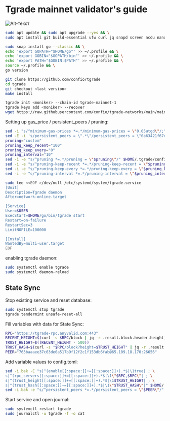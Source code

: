 # Tgrade mainnet validator's guide

![Alt-текст]([https://avatars1.githubusercontent.com/u/5384215?v=3&s=460](https://imgur.com/n2CbskM) "Tgrade Guide by AnyValid")


```bash
sudo apt update && sudo apt upgrade --yes && \
sudo apt install git build-essential ufw curl jq snapd screen ncdu nano fuse ufw --yes && 
```
```bash
sudo snap install go --classic && \
echo 'export GOPATH="$HOME/go"' >> ~/.profile && \
echo 'export GOBIN="$GOPATH/bin"' >> ~/.profile && \
echo 'export PATH="$GOBIN:$PATH"' >> ~/.profile && \
source ~/.profile && \
go version
```
```bash
git clone https://github.com/confio/tgrade
cd tgrade
git checkout <last version>
make install
```
```bash
tgrade init <moniker> --chain-id tgrade-mainnet-1
tgrade keys add <moniker> --recover
wget https://raw.githubusercontent.com/confio/tgrade-networks/main/mainnet-1/config/genesis.json -O /root/.tgrade/config/genesis.json
```
Setting up gas_price / persistent_peers / pruning:
```bash
sed -i "s/^minimum-gas-prices *=.*/minimum-gas-prices = \"0.05utgd\"/;" $HOME/.tgrade/config/app.toml
sed -E -i 's/persistent_peers = \".*\"/persistent_peers = \"0a63421f67d02e7fb823ea6d6ceb8acf758df24d@142.132.226.137:26656,4a319eead699418e974e8eed47c2de6332c3f825@167.235.255.9:26656,6918efd409684d64694cac485dbcc27dfeea4f38@49.12.240.203:26656\"/' $HOME/.tgrade/config/config.toml
pruning="custom"
pruning_keep_recent="100"
pruning_keep_every="0"
pruning_interval="10"
sed -i -e "s/^pruning *=.*/pruning = \"$pruning\"/" $HOME/.tgrade/config/app.toml
sed -i -e "s/^pruning-keep-recent *=.*/pruning-keep-recent = \"$pruning_keep_recent\"/" $HOME/.tgrade/config/app.toml
sed -i -e "s/^pruning-keep-every *=.*/pruning-keep-every = \"$pruning_keep_every\"/" $HOME/.tgrade/config/app.toml
sed -i -e "s/^pruning-interval *=.*/pruning-interval = \"$pruning_interval\"/" $HOME/.tgrade/config/app.toml
```
```bash
sudo tee <<EOF >/dev/null /etc/systemd/system/tgrade.service
[Unit]
Description=Tgrade daemon
After=network-online.target

[Service]
User=$USER
ExecStart=$HOME/go/bin/tgrade start
Restart=on-failure
RestartSec=3
LimitNOFILE=100000

[Install]
WantedBy=multi-user.target
EOF
```
enabling tgrade daemon:
```bash
sudo systemctl enable tgrade
sudo systemctl daemon-reload
```
## State Sync
Stop existing service and reset database:
```bash
sudo systemctl stop tgrade
tgrade tendermint unsafe-reset-all
```
Fill variables with data for State Sync:
```bash
RPC="https://tgrade-rpc.anyvalid.com:443"
RECENT_HEIGHT=$(curl -s $RPC/block | jq -r .result.block.header.height)
TRUST_HEIGHT=$((RECENT_HEIGHT - 500))
TRUST_HASH=$(curl -s "$RPC/block?height=$TRUST_HEIGHT" | jq -r .result.block_id.hash)
PEER="763baaaee37c63de0a517b9f12f2c1f153db6fab@65.109.18.170:26656"
```
Add variable values to config.toml:
```bash
sed -i.bak -E "s|^(enable[[:space:]]+=[[:space:]]+).*$|\1true| ; \
s|^(rpc_servers[[:space:]]+=[[:space:]]+).*$|\1\"$RPC,$RPC\"| ; \
s|^(trust_height[[:space:]]+=[[:space:]]+).*$|\1$TRUST_HEIGHT| ; \
s|^(trust_hash[[:space:]]+=[[:space:]]+).*$|\1\"$TRUST_HASH\"|" $HOME/.tgrade/config/config.toml
sed -i.bak -e "s/^persistent_peers *=.*/persistent_peers = \"$PEER\"/" $HOME/.tgrade/config/config.toml
```
Start service and open journal:
```bash
sudo systemctl restart tgrade
sudo journalctl -u tgrade -f -o cat
```

